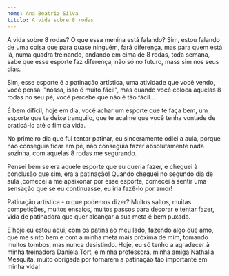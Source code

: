 ```yaml
---
nome: Ana Beatriz Silva
titulo: A vida sobre 8 rodas
---
```


A vida sobre 8 rodas? O que essa menina está falando? Sim, estou falando de uma coisa que para quase ninguém, fará diferença, mas para quem está lá, numa quadra treinando, andando em cima de 8 rodas, toda semana, sabe que esse esporte faz diferença, não só no futuro, mass sim nos seus dias.

Sim, esse esporte é a patinação artística, uma atividade que você vendo, você pensa: "nossa, isso é muito fácil", mas quando você coloca aquelas 8 rodas no seu pé, você percebe que não é tão fácil...

É bem difícil, hoje em dia, você achar um esporte que te faça bem, um esporte que te deixe tranquilo, que te acalme que você tenha vontade de praticá-lo até o fim da vida.

No primeiro dia que fui tentar patinar, eu sinceramente odiei a aula, porque não conseguia ficar em pé, não conseguia fazer absolutamente nada sozinha, com aquelas 8 rodas me segurando.

Pensei bem se era aquele esporte que eu queria fazer, e cheguei à conclusão que sim, era a patinação! Quando cheguei no segundo dia de aula ,comecei a me apaixonar por esse esporte, comecei a sentir uma sensação que se eu continuasse, eu iria fazê-lo por amor!

Patinação artística - o que podemos dizer? Muitos saltos, muitas competições, muitos ensaios, muitos passos para decorar e tentar fazer, vida de patinadora que quer alcançar a sua meta é bem puxada.

E hoje eu estou aqui, com os patins ao meu lado, fazendo algo que amo, que me sinto bem e com a minha meta mais próxima de mim, tomando muitos tombos, mas nunca desistindo. Hoje, eu só tenho a agradecer à minha treinadora Daniela Tort, e minha professora, minha amiga Nathalia Mesquita, muito obrigada por tornarem a patinação tão importante em minha vida!
